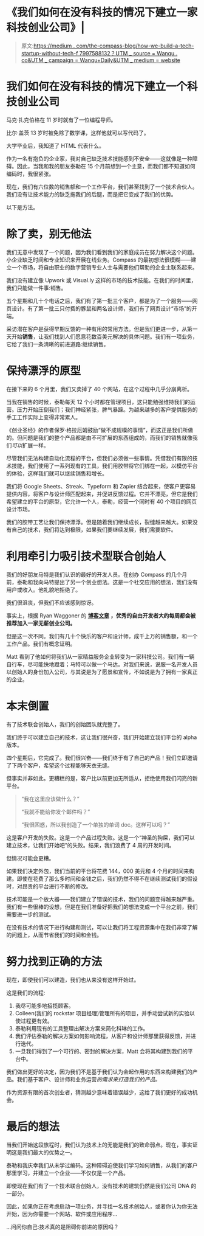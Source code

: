 # 《我们如何在没有科技的情况下建立一家科技创业公司》|

> 原文:[https://medium . com/the-compass-blog/how-we-build-a-tech-startup-without-tech-f 7997588132？UTM _ source = Wanqu . co&UTM _ campaign = Wanqu+Daily&UTM _ medium = website](https://medium.com/the-compass-blog/how-we-built-a-tech-startup-without-tech-f7997588132?utm_source=wanqu.co&utm_campaign=Wanqu+Daily&utm_medium=website)

# 我们如何在没有科技的情况下建立一个科技创业公司



马克·扎克伯格在 11 岁时就有了一位编程导师。

比尔·盖茨 13 岁时被免除了数学课，这样他就可以写代码了。

大学毕业后，我知道了 HTML 代表什么。

作为一名有抱负的企业家，我对自己缺乏技术技能感到不安全——这就像是一种障碍。因此，当我和我的朋友泰勒在 15 个月前想到一个主意，而我们都不知道如何编码时，我很紧张。

现在，我们有六位数的销售额和一个工作平台，我们甚至找到了一个技术合伙人。我们没有让技术能力的缺乏拖我们的后腿，而是把它变成了我们的优势。

以下是方法。

# 除了卖，别无他法

我们无意中发现了一个问题，因为我们看到我们的家庭成员在努力解决这个问题。小企业缺乏时间和专业知识来开展在线业务。Compass 的最初想法很模糊——建立一个市场，将自由职业的数字营销专业人士与需要他们帮助的企业主联系起来。

我们没有建立像 Upwork 或 Visual.ly 这样的市场的技术技能。在我们的时间里，我们只能做一件事:销售。

五个星期和几十个电话之后，我们有了第一批三个客户，都是为了一个服务——网页设计。有了第一批三只付费的豚鼠和两名设计师，我们有了网页设计“市场”的开端。

采访潜在客户是获得早期反馈的一种有用的常用方法。但是我们更进一步，从第一天开始**销售**，让我们找到人们愿意花数百美元解决的具体问题。我们有一项业务，它给了我们一条清晰的前进道路:继续销售。

# 保持漂浮的原型

在接下来的 6 个月里，我们又卖掉了 40 个网站，在这个过程中几乎分崩离析。

当我在销售的时候，泰勒每天 12 个小时都在管理项目，这只能勉强维持我们的运营。压力开始压倒我们；我们神经紧张，脾气暴躁。为越来越多的客户提供服务的手工工作实际上变得非常累人。



《创业圣经》的作者保罗·格拉厄姆鼓励“做不成规模的事情”，而这正是我们所做的。但问题是我们的整个产品都是由不可扩展的东西组成的，而我们的销售就像我们*可以*扩展一样。

尽管我们无法构建自动化流程的平台，但我们必须做一些事情。凭借我们有限的技术技能，我们使用了一系列现有的工具，我们用胶带将它们绑在一起，以模仿平台的体验，这样我们就可以继续销售和增长。

我们将 Google Sheets、Streak、Typeform 和 Zapier 结合起来，使客户更容易提供内容，将客户与设计师匹配起来，并促进反馈过程。它并不漂亮，但它是我们希望建立的平台的原型，它允许一个人，泰勒，经营一个同时有 40 个项目的网页设计市场。

我们的胶带工艺让我们保持漂浮。但是随着我们继续成长，裂缝越来越大。如果没有自己的技术，我们将达到极限，如果我们要继续发展，我们需要软件。

# 利用牵引力吸引技术型联合创始人

我们的好朋友马特是我们认识的最好的开发人员。在创办 Compass 的几个月前，泰勒和我向马特提出了另一个创业想法。这是一个社交应用的想法，我们没有用户或收入。他礼貌地拒绝了。

我们很沮丧，但我们不应该感到惊讶。

事实上，根据 Ryan Waggoner 的 [**博客文章**](http://ryanwaggoner.com/2010/09/how-to-find-a-technical-cofounder/) **，优秀的自由开发者大约每周都会被推荐加入一家无薪创业公司。**

但是这一次不同。我们有几十个快乐的客户和设计师，成千上万的销售额，和一个工作产品。我们有概念证明。

Matt 看到了他如何将我们从一家精益服务企业转变为一家科技公司。我们有一辆自行车，尽可能快地蹬着；马特可以做一个马达。对我们来说，说服一名开发人员以创始人的身份加入公司，与其说是为了愿景和宣传，不如说是为了拥有一家真正的企业。

# 本末倒置

有了技术联合创始人，我们的创始团队就完整了。

我们终于可以建立自己的技术，这让我们很兴奋，我们开始建立我们平台的 alpha 版本。

四个星期后，它完成了。我们很兴奋——我们终于有了自己的产品！我们立即邀请了下两个客户，希望这个过程能够天衣无缝。

但事实并非如此。更糟糕的是，客户比以前更加无所适从，拒绝使用我们闪亮的新平台。

> “我在这里应该做什么？”
> 
> “我就不能给你发个邮件吗？”
> 
> “我很困惑，所以我创造了一个单独的单词 doc。这样可以吗？”

这是客户开发的失败。这是一个产品过程失败。这是一个“神圣的狗屎，我们可以建立技术，让我们开始吧”的失败。结果，我们浪费了 4 周的开发时间。

但情况可能会更糟。

如果我们决定外包，我们当前的平台将花费 144，000 美元和 4 个月的时间来构建。即使在花费了那么多时间和金钱之后，我们仍然不得不在继续测试我们的假设时，对昂贵的平台进行不断的修改。

技术可能是一个放大器——我们建立了错误的技术，我们的问题变得越来越严重。我们有一些很棒的设想，但是在我们准备好把我们的想法变成一个平台之前，我们需要进一步的测试。

在没有技术的情况下进行构建和测试，可以让我们将工程资源集中在我们非常了解的问题上，从而节省我们的时间和金钱。

# 努力找到正确的方法

现在，即使我们可以建造，我们也从来没有这样开始过。

这是我们的流程:

1.  我尽可能多地招揽顾客。
2.  Colleen(我们的 rockstar 项目经理)管理所有的项目，并手动尝试新的实验以使过程更有效。
3.  泰勒利用现有的工具整理出解决方案来简化科琳的工作。
4.  我们评估泰勒的解决方案如何影响流程，从客户和设计师那里获得反馈，并进行迭代。
5.  一旦我们得到了一个可行的、密封的解决方案，Matt 会将其构建到我们的平台中。

我们做出更好的决定，因为我们不是基于我们认为会起作用的东西来构建我们的产品。我们基于客户、设计师和业务运营*的需求来打造我们的产品。*

作为资源有限的首次创业者，猜测越少意味着错误越少，这给了我们更好的成功机会。

# 最后的想法

当我们开始这段旅程时，我们认为技术上的无能是我们的致命弱点。现在，事实证明这是我们最大的优势之一。

泰勒和我庆幸我们从未学过编码。这种障碍迫使我们学习如何销售，从我们的客户那里学习，并建立一个企业——不仅仅是一个产品。

即使现在我们有了一个技术联合创始人，没有技术的建筑仍然是我们公司 DNA 的一部分。

因此，如果你正在考虑启动一项业务，并寻找一名技术创始人，或者你认为你无法开始，因为你需要一个网站、软件或应用程序…

…问问你自己:技术真的是阻碍你前进的原因吗？



